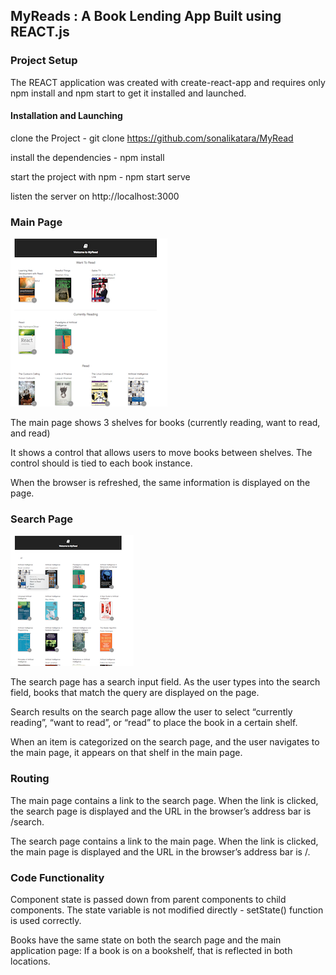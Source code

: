 ## MyReads : A Book Lending App Built using REACT.js

### Project Setup

The REACT application was created with create-react-app and requires only npm install and npm start to get it installed and launched.

#### Installation and Launching
clone the Project - git clone https://github.com/sonalikatara/MyRead

install the dependencies - npm install

start the project with npm - npm start serve

listen the server on http://localhost:3000

### Main Page
![Main Page](ScreenShotMain.png)

The main page shows 3 shelves for books (currently reading, want to read, and read)

It shows a control that allows users to move books between shelves. The control should is tied to each book instance.

When the browser is refreshed, the same information is displayed on the page.

### Search Page
![Main Page](ScreenShotSearch.png)

The search page has a search input field. As the user types into the search field, books that match the query are displayed on the page.

Search results on the search page allow the user to select “currently reading”, “want to read”, or “read” to place the book in a certain shelf.

When an item is categorized on the search page, and the user navigates to the main page, it appears on that shelf in the main page.

### Routing

The main page contains a link to the search page. When the link is clicked, the search page is displayed and the URL in the browser’s address bar is /search.

The search page contains a link to the main page. When the link is clicked, the main page is displayed and the URL in the browser’s address bar is /.

### Code Functionality

Component state is passed down from parent components to child components. The state variable is not modified directly - setState() function is used correctly.

Books have the same state on both the search page and the main application page: If a book is on a bookshelf, that is reflected in both locations.



